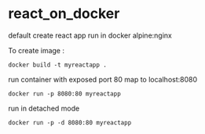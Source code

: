# react_on_docker
default create react app run in docker alpine:nginx 

To create image : 

```
docker build -t myreactapp .
```

run container with exposed port 80 map to localhost:8080

```
docker run -p 8080:80 myreactapp
```

run in detached mode 

```
docker run -p -d 8080:80 myreactapp
```
